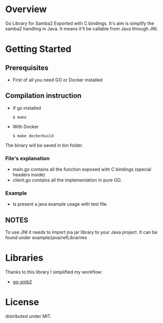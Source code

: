 # Overview
Go Library for Samba2 Exported with C bindings.
It's aim is simplify the samba2 handling in Java.
It means it'll be callable from Java through JNI.

# Getting Started

## Prerequisites
 - First of all you need GO or Docker installed

## Compilation instruction
- If go installed
    ``` 
    $ make
    ```
- With Docker
    ``` 
    $ make dockerbuild
    ```

The binary will be saved in bin folder.

### File's explanation
- main.go contains all the function exposed with C bindings (special headers inside)
- client.go contains all the implementation in pure GO.

### Example
- Is present a java example usage with test file.

## NOTES
To use JNI it needs to import jna jar library to your Java project. It can be found under example/java/refLibrarires
# Libraries
Thanks to this library I simplified my workflow:
 - [go-smb2](https://github.com/hirochachacha/go-smb2)
# License
distributed under MIT.
